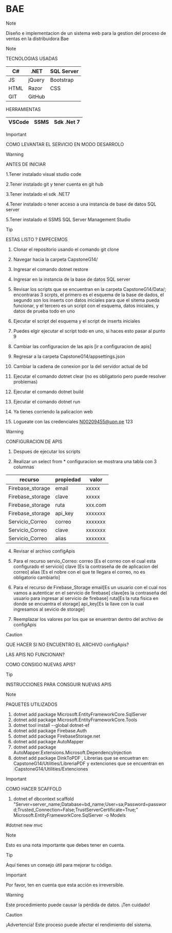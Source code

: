 # BAE
>[!NOTE]
>
><p>
 > Diseño e implementacion de un sistema web para
 > la gestion del proceso de ventas en la 
 > distribuidora Bae
></p>

>[!NOTE]
>  TECNOLOGIAS USADAS
>
>| C#   | .NET     | SQL Server  |
>|------|----------|-------------|
>| JS   | jQuery   | Bootstrap   |
>| HTML | Razor    | CSS         |
>| GIT  |GitHub    |             |
>
> HERRAMIENTAS
>
>| VSCode | SSMS  | Sdk .Net 7 |
>|--------|-------|------------|

>[!IMPORTANT]
>COMO LEVANTAR EL SERVICIO EN MODO DESARROLO

>[!WARNING]
> ANTES DE INICIAR 
>
>1.Tener instalado visual studio code
>
>2.Tener instalado git y tener cuenta en git hub
>
>3.Tener instalado el sdk .NET7
>
>4.Tener instalado o tener acceso a una instancia de
>base de datos SQL server
>
>5.Tener instalado el SSMS SQL Server Management Studio

>[!TIP]
> ESTAS LISTO ? EMPECEMOS
>
>1. Clonar el repositorio usando el comando git clone
>
>2. Navegar hacia la carpeta CapstoneG14/
>   
>3. Ingresar el comando dotnet restore
>
>4. Ingresar en la instancia de la base de datos SQL server
>
>5.  Revisar los scripts que se encuentran en la carpeta CapstoneG14/Data/;
>    encontraras 3 scrpts, el primero es el esquema de la base de dados, el segundo
>    son los inserts con datos iniciales para que el sitema pueda funcionar, y el tercero es 
>    un script con el esquema, datos iniciales, y datos de prueba todo en uno
>
>6. Ejecutar el script del esquema y el script de inserts iniciales
>
>7. Puedes elgir ejecutar el script todo en uno, si haces esto pasar al punto 9
>
>8. Cambiar las configuracion de las apis [ir a configuracion de apis]
>
>9. Regresar a la carpeta CapstoneG14/appsettings.json
>
>10. Cambiar la cadena de conexion por la del servidor actual de bd
>
>11. Ejecutar el comando dotnet clear (no es obligatorio pero puede resolver problemas)
>
>12. Ejecutar el comando dotnet build
>
>13. Ejecutar el comando dotnet run
>
>14. Ya tienes corriendo la palicacion web
>
>15. Logueate con las credenciales N00209455@upn.pe 123
>

>[!WARNING]
>CONFIGURACION DE APIS
>1. Despues de ejecutar los scripts
>
>2. Realizar un select from * configuracion
>   se mostrara una tabla con 3 columnas
>
>| recurso         | propiedad    | valor |
>|-----------------|--------------|-------|
>| Firebase_storage| email        | xxxxx |
>| Firebase_storage| clave        | xxxxx |
>| Firebase_storage| ruta         |xxx.com|
>| Firebase_storage| api_key      |xxxxxxx|
>| Servicio_Correo | correo       |xxxxxxx|
>| Servicio_Correo | clave        |xxxxxxx|
>| Servicio_Correo | alias        |xxxxxxx|
>
>4. Revisar el archivo configApis
>
>5. Para el recurso servio_Correo:
>   correo [Es el correo con el cual esta configurado el servicio]
>   clave  [Es la contraseña de de aplicacion del correo]
>   alias  [Es el nobre con el que te llegara el correo, no es obligatorio cambiarlo]
>
>7. Para el recurso de Firebase_Storage
> email[Es un usuario con el cual nos vamos a autenticar en el servicio de firebase]
> clave[es la contraseña del usuario para ingresar al servicio de firebase]
> ruta[Es la ruta fisica en donde se encuentra el storage]
>  api_key[Es la llave con la cual ingresamos al sevicio de storage]
>
>6. Reemplazar los valores por los que se enuentran dentro del archivo de
>   configApis

>[!CAUTION]
>  QUE HACER SI NO ENCUENTRO EL ARCHIVO configApis?
>
>  LAS APIS NO FUNCIONAN?
>
>  COMO CONSIGO NUEVAS APIS?
>

>[!TIP]
> INSTRUCCIONES PARA CONSGUIR NUEVAS APIS
>

>[!NOTE]
> PAQUETES UTILIZADOS
>
>1. dotnet add package Microsoft.EntityFrameworkCore.SqlServer
>2. dotnet add package Microsoft.EntityFrameworkCore.Tools
>3. dotnet tool install --global dotnet-ef
>4. dotnet add package Firebase.Auth
>5. dotnet add package FirebaseStorage.net
>6. dotnet add package AutoMapper
>7. dotnet add package AutoMapper.Extensions.Microsoft.DependencyInjection
>8. dotnet add package DinkToPDF , Librerias que se encuetran en:
>   CapstoneG14/Utilities/LibreriaPDF  y extenciones que se encuentran en :CapstoneG14/Utilities/Extenciones 

>[!IMPORTANT]
> COMO HACER SCAFFOLD
>
>1. dotnet ef dbcontext scaffold "Server=server_name;Database=bd_name;User=sa;Password=password;Trusted_Connection=False;TrustServerCertificate=True;" Microsoft.EntityFrameworkCore.SqlServer -o Models
>
>


#dotnet new mvc

>[!NOTE]
>Esto es una nota importante que debes tener en cuenta.

>[!TIP]
>Aquí tienes un consejo útil para mejorar tu código.

>[!IMPORTANT]
>Por favor, ten en cuenta que esta acción es irreversible.

>[!WARNING]
>Este procedimiento puede causar la pérdida de datos. ¡Ten cuidado!

>[!CAUTION]
>¡Advertencia! Este proceso puede afectar el rendimiento del sistema.
